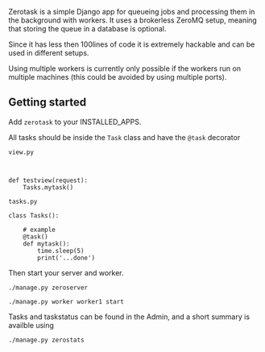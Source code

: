 
Zerotask is a simple Django app for queueing jobs and processing them in the background with workers.
It uses a brokerless ZeroMQ setup, meaning that storing the queue in a database is optional.

Since it has less then 100lines of code it is extremely hackable and can be used in different setups.

Using multiple workers is currently only possible if the workers run on multiple machines (this could be avoided by using multiple ports).



## Getting started
Add `zerotask` to your INSTALLED_APPS.


All tasks should be inside the `Task` class and have
the `@task` decorator


`view.py`
```from zero.tasks import Tasks


def testview(request):
    Tasks.mytask()

```

`tasks.py`
```
class Tasks():

    # example
    @task()
    def mytask():
        time.sleep(5)
        print('...done')
```

Then start your server and worker.

`./manage.py zeroserver`

`./manage.py worker worker1 start`


Tasks and taskstatus can be found in the Admin,
and a short summary is availble using

`./manage.py zerostats`
